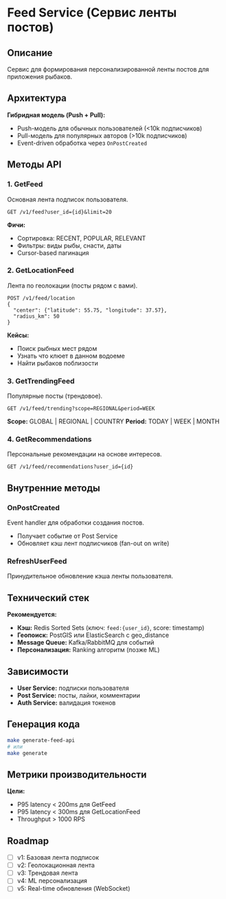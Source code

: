 # Feed Service (Сервис ленты постов)

## Описание

Сервис для формирования персонализированной ленты постов для приложения рыбаков.

## Архитектура

**Гибридная модель (Push + Pull):**

- Push-модель для обычных пользователей (<10k подписчиков)
- Pull-модель для популярных авторов (>10k подписчиков)
- Event-driven обработка через `OnPostCreated`

## Методы API

### 1. GetFeed

Основная лента подписок пользователя.

```
GET /v1/feed?user_id={id}&limit=20
```

**Фичи:**

- Сортировка: RECENT, POPULAR, RELEVANT
- Фильтры: виды рыбы, снасти, даты
- Cursor-based пагинация

### 2. GetLocationFeed

Лента по геолокации (посты рядом с вами).

```
POST /v1/feed/location
{
  "center": {"latitude": 55.75, "longitude": 37.57},
  "radius_km": 50
}
```

**Кейсы:**

- Поиск рыбных мест рядом
- Узнать что клюет в данном водоеме
- Найти рыбаков поблизости

### 3. GetTrendingFeed

Популярные посты (трендовое).

```
GET /v1/feed/trending?scope=REGIONAL&period=WEEK
```

**Scope:** GLOBAL | REGIONAL | COUNTRY
**Period:** TODAY | WEEK | MONTH

### 4. GetRecommendations

Персональные рекомендации на основе интересов.

```
GET /v1/feed/recommendations?user_id={id}
```

## Внутренние методы

### OnPostCreated

Event handler для обработки создания постов.

- Получает событие от Post Service
- Обновляет кэш лент подписчиков (fan-out on write)

### RefreshUserFeed

Принудительное обновление кэша ленты пользователя.

## Технический стек

**Рекомендуется:**

- **Кэш:** Redis Sorted Sets (ключ: `feed:{user_id}`, score: timestamp)
- **Геопоиск:** PostGIS или ElasticSearch с geo_distance
- **Message Queue:** Kafka/RabbitMQ для событий
- **Персонализация:** Ranking алгоритм (позже ML)

## Зависимости

- **User Service:** подписки пользователя
- **Post Service:** посты, лайки, комментарии
- **Auth Service:** валидация токенов

## Генерация кода

```bash
make generate-feed-api
# или
make generate
```

## Метрики производительности

**Цели:**

- P95 latency < 200ms для GetFeed
- P95 latency < 300ms для GetLocationFeed
- Throughput > 1000 RPS

## Roadmap

- [ ] v1: Базовая лента подписок
- [ ] v2: Геолокационная лента
- [ ] v3: Трендовая лента
- [ ] v4: ML персонализация
- [ ] v5: Real-time обновления (WebSocket)
